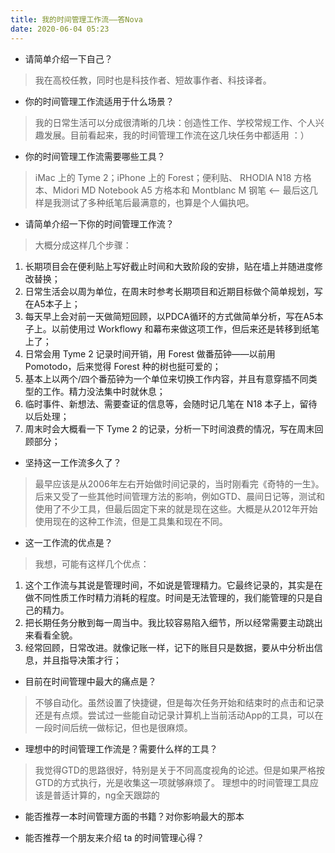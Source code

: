 ```yaml
---
title: 我的时间管理工作流——答Nova
date: 2020-06-04 05:23
---
```


- 请简单介绍一下自己？
>  我在高校任教，同时也是科技作者、短故事作者、科技译者。
- 你的时间管理工作流适用于什么场景？
> 我的日常生活可以分成很清晰的几块：创造性工作、学校常规工作、个人兴趣发展。目前看起来，我的时间管理工作流在这几块任务中都适用 ：）
- 你的时间管理工作流需要哪些工具？
> iMac 上的 Tyme 2；iPhone 上的 Forest；便利贴、 RHODIA N18 方格本、Midori MD Notebook A5 方格本和 Montblanc M 钢笔 <-- 最后这几样是我测试了多种纸笔后最满意的，也算是个人偏执吧。
- 请简单介绍一下你的时间管理工作流？
> 大概分成这样几个步骤：
1. 长期项目会在便利贴上写好截止时间和大致阶段的安排，贴在墙上并随进度修改替换；
2. 日常生活会以周为单位，在周末时参考长期项目和近期目标做个简单规划，写在A5本子上；
3. 每天早上会对前一天做简短回顾，以PDCA循环的方式做简单分析，写在A5本子上。以前使用过 Workflowy 和幕布来做这项工作，但后来还是转移到纸笔上了；
4. 日常会用 Tyme 2 记录时间开销，用 Forest 做番茄钟——以前用 Pomotodo，后来觉得 Forest 种的树也挺可爱的；
5. 基本上以两个/四个番茄钟为一个单位来切换工作内容，并且有意穿插不同类型的工作。精力没法集中时就休息；
6. 临时事件、新想法、需要查证的信息等，会随时记几笔在 N18 本子上，留待以后处理；
7. 周末时会大概看一下 Tyme 2 的记录，分析一下时间浪费的情况，写在周末回顾部分；
- 坚持这一工作流多久了？
> 最早应该是从2006年左右开始做时间记录的，当时刚看完《奇特的一生》。后来又受了一些其他时间管理方法的影响，例如GTD、晨间日记等，测试和使用了不少工具，但最后固定下来的就是现在这些。大概是从2012年开始使用现在的这种工作流，但是工具集和现在不同。
- 这一工作流的优点是？
> 我想，可能有这样几个优点：
1. 这个工作流与其说是管理时间，不如说是管理精力。它最终记录的，其实是在做不同性质工作时精力消耗的程度。时间是无法管理的，我们能管理的只是自己的精力。
2. 把长期任务分散到每一周当中。我比较容易陷入细节，所以经常需要主动跳出来看看全貌。
3. 经常回顾，日常改进。就像记账一样，记下的账目只是数据，要从中分析出信息，并且指导决策才行；
- 目前在时间管理中最大的痛点是？
> 不够自动化。虽然设置了快捷键，但是每次任务开始和结束时的点击和记录还是有点烦。尝试过一些能自动记录计算机上当前活动App的工具，可以在一段时间后统一做标记，但也是很麻烦。
- 理想中的时间管理工作流是？需要什么样的工具？
> 我觉得GTD的思路很好，特别是关于不同高度视角的论述。但是如果严格按GTD的方式执行，光是收集这一项就够麻烦了。
>理想中的时间管理工具应该是普适计算的，ng全天跟踪的
- 能否推荐一本时间管理方面的书籍？对你影响最大的那本
> 
- 能否推荐一个朋友来介绍 ta 的时间管理心得？
> 